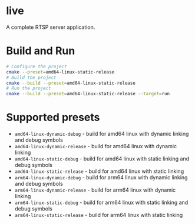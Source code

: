 # live

A complete RTSP server application.

# Build and Run

```bash
# Configure the project
cmake --preset=amd64-linux-static-release
# Build the project
cmake --build --preset=amd64-linux-static-release
# Run the project
cmake --build --preset=amd64-linux-static-release --target=run
```

# Supported presets
- `amd64-linux-dynamic-debug` - build for amd64 linux with dynamic linking and debug symbols
- `amd64-linux-dynamic-release` - build for amd64 linux with dynamic linking
- `amd64-linux-static-debug` - build for amd64 linux with static linking and debug symbols
- `amd64-linux-static-release` - build for amd64 linux with static linking
- `arm64-linux-dynamic-debug` - build for arm64 linux with dynamic linking and debug symbols
- `arm64-linux-dynamic-release` - build for arm64 linux with dynamic linking
- `arm64-linux-static-debug` - build for arm64 linux with static linking and debug symbols
- `arm64-linux-static-release` - build for arm64 linux with static linking
